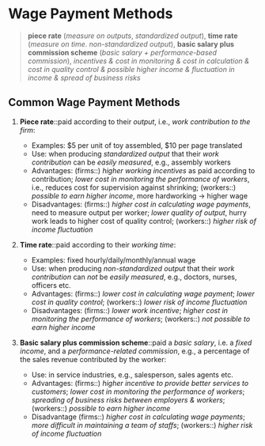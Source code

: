 # Wage Payment Methods

> **piece rate** (*measure on outputs*, *standardized output*), **time rate** (*measure on time*. *non-standardized output*), **basic salary plus commission scheme** (*basic salary + performance-based commission*), *incentives & cost in monitoring & cost in calculation & cost in quality control & possible higher income & fluctuation in income & spread of business risks*

## Common Wage Payment Methods

1. **Piece rate**::paid according to their *output*, i.e., *work contribution to the firm*:
   - Examples: $5 per unit of toy assembled, $10 per page translated
   - Use: when producing *standardized output* that their *work contribution* can be *easily measured*, e.g., assembly workers
   - Advantages: (firms::) *higher working incentives* as paid according to contribution; *lower cost in monitoring the performance of workers*, i.e., reduces cost for supervision against shrinking; (workers::) *possible to earn higher income*, more hardworking -> higher wage
   - Disadvantages: (firms::) *higher cost in calculating wage payments*, need to measure output per worker; *lower quality of output*, hurry work leads to higher cost of quality control; (workers::) *higher risk of income fluctuation*

2. **Time rate**::paid according to their *working time*:
   - Examples: fixed hourly/daily/monthly/annual wage
   - Use: when producing *non-standardized output* that their *work contribution* can *not* be *easily measured*, e.g., doctors, nurses, officers etc.
   - Advantages: (firms::) *lower cost in calculating wage payment*; *lower cost in quality control*; (workers::) *lower risk of income fluctuation*
   - Disadvantages: (firms::) *lower work incentive*; *higher cost in monitoring the performance of workers*; (workers::) *not possible to earn higher income*

3. **Basic salary plus commission scheme**::paid a *basic salary*, i.e. a *fixed income*, and a *performance-related commission*, e.g., a percentage of the sales revenue contributed by the worker:
   - Use: in service industries, e.g., salesperson, sales agents etc.
   - Advantages: (firms::) *higher incentive to provide better services to customers*; *lower cost in monitoring the performance of workers*; *spreading of business risks between employers & workers*; (workers::) *possible to earn higher income*
   - Disadvantage (firms::) *higher cost in calculating wage payments*; *more difficult in maintaining a team of staffs*; (workers::) *higher risk of income fluctuation*
